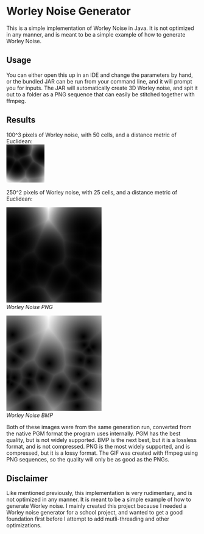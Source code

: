 # Worley Noise Generator

This is a simple implementation of Worley Noise in Java. It is not optimized in any manner, and is meant to be a simple example of how to generate Worley Noise.

## Usage

You can either open this up in an IDE and change the parameters by hand, or the bundled JAR can be run from your command line, and it will prompt you for inputs. The JAR will automatically create 3D Worley noise, and spit it out to a folder as a PNG sequence that can easily be stitched together with ffmpeg.

## Results

100^3 pixels of Worley noise, with 50 cells, and a distance metric of Euclidean:  
![Worley Noise 100 cubic pixels](output.gif)

250^2 pixels of Worley noise, with 25 cells, and a distance metric of Euclidean:

![Worley Noise 250 squared pixels png](worley.png)  
*Worley Noise PNG*

![Worley Noise 250 squared pixels bitmap](worley.bmp)  
*Worley Noise BMP*

Both of these images were from the same generation run, converted from the native PGM format the program uses internally. PGM has the best quality, but is not widely supported. BMP is the next best, but it is a lossless format, and is not compressed. PNG is the most widely supported, and is compressed, but it is a lossy format. The GIF was created with ffmpeg using PNG sequences, so the quality will only be as good as the PNGs.

## Disclaimer

Like mentioned previously, this implementation is very rudimentary, and is not optimized in any manner. It is meant to be a simple example of how to generate Worley noise. I mainly created this project because I needed a Worley noise generator for a school project, and wanted to get a good foundation first before I attempt to add mutli-threading and other optimizations.